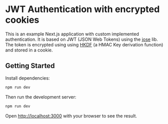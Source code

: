 # JWT Authentication with encrypted cookies

This is an example Next.js application with custom implemented authentication. It is based on JWT (JSON Web Tokens) using the [jose](https://github.com/panva/jose) lib. The token is encrypted using using [HKDF](https://github.com/panva/hkdf) (a HMAC Key derivation function) and stored in a cookie.

## Getting Started

Install dependencies:

```bash
npm run dev
```

Then run the development server:

```bash
npm run dev
```

Open [http://localhost:3000](http://localhost:3000) with your browser to see the result.
